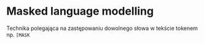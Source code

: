 # Masked language modelling

Technika polegająca na zastępowaniu dowolnego słowa w tekście tokenem np. `[MASK`